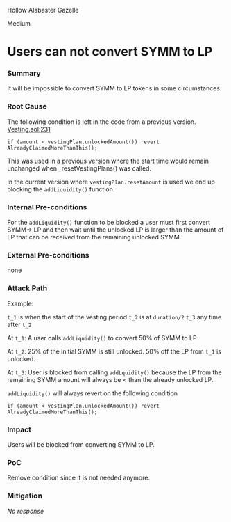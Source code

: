 Hollow Alabaster Gazelle

Medium

# Users can not convert SYMM to LP

### Summary

It will be impossible to convert SYMM to LP tokens in some circumstances.

### Root Cause

The following condition is left in the code from a previous version. [Vesting.sol:231](https://github.com/sherlock-audit/2025-03-symm-io-stacking/blob/main/token/contracts/vesting/Vesting.sol#L231)

```solidity
if (amount < vestingPlan.unlockedAmount()) revert AlreadyClaimedMoreThanThis();
```

This was used in a previous version where the start time would remain unchanged when _resetVestingPlans() was called.

In the current version where `vestingPlan.resetAmount` is used we end up blocking the `addLiquidity()` function.

### Internal Pre-conditions

For the `addLiquidity()` function to be blocked a user must first convert SYMM-> LP and then wait until the unlocked LP is larger than the amount of LP that can be received from the remaining unlocked SYMM.

### External Pre-conditions

none

### Attack Path


Example:

`t_1` is when the start of the vesting period
`t_2` is at `duration/2`
`t_3` any time after `t_2`

At `t_1`: A user calls `addLiquidity()` to convert 50% of SYMM to LP

At `t_2`: 25% of the initial SYMM is still unlocked. 50% off the LP from `t_1` is unlocked.

At `t_3`: User is blocked from calling `addLquidity()` because the LP from the remaining SYMM amount will always be < than the already unlocked LP.

`addLiquidity()` will always revert on the following condition

```soliity
if (amount < vestingPlan.unlockedAmount()) revert AlreadyClaimedMoreThanThis();

```


### Impact

Users will be blocked from converting SYMM to LP. 

### PoC

Remove condition since it is not needed anymore. 

### Mitigation

_No response_